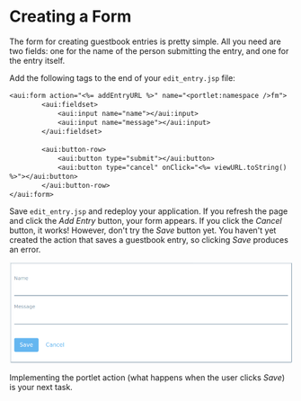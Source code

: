 # Creating a Form [](id=creating-a-form)

The form for creating guestbook entries is pretty simple. All you need are two 
fields: one for the name of the person submitting the entry, and one for the 
entry itself. 

Add the following tags to the end of your `edit_entry.jsp` file: 

    <aui:form action="<%= addEntryURL %>" name="<portlet:namespace />fm">
            <aui:fieldset>
                <aui:input name="name"></aui:input>
                <aui:input name="message"></aui:input>
            </aui:fieldset>

            <aui:button-row>
                <aui:button type="submit"></aui:button>
                <aui:button type="cancel" onClick="<%= viewURL.toString() %>"></aui:button>
            </aui:button-row>
    </aui:form>

Save `edit_entry.jsp` and redeploy your application. If you refresh the page and
click the *Add Entry* button, your form appears. If you click the *Cancel* 
button, it works! However, don't try the *Save* button yet. You haven't yet
created the action that saves a guestbook entry, so clicking *Save* produces an
error.

![Figure x: This is the Guestbook application's form for adding entries.](../../../images/first-guestbook-portlet-edit-entry.png)

Implementing the portlet action (what happens when the user clicks *Save*) is
your next task. 
